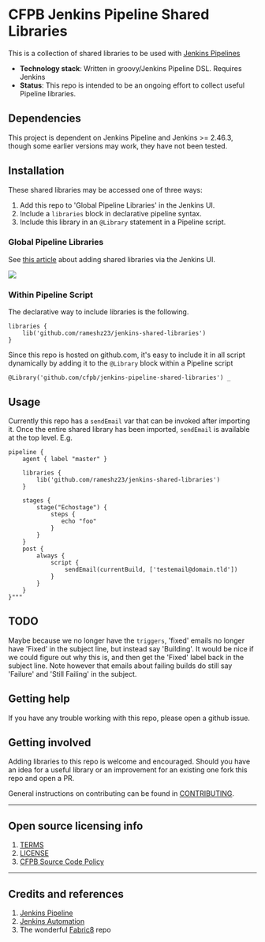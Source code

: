 # CFPB Jenkins Pipeline Shared Libraries

This is a collection of shared libraries to be used with
[Jenkins Pipelines](https://jenkins.io/doc/book/pipeline/)

  - **Technology stack**: Written in groovy/Jenkins Pipeline DSL. Requires Jenkins
  - **Status**: This repo is intended to be an ongoing effort to collect useful Pipeline libraries.

## Dependencies

This project is dependent on Jenkins Pipeline and
Jenkins >= 2.46.3, though some earlier versions may work, they have not been
tested.

## Installation

These shared libraries may be accessed one of three ways:
1. Add this repo to 'Global Pipeline Libraries' in the Jenkins UI.
1. Include a `libraries` block in declarative pipeline syntax.
1. Include this library in an `@Library` statement in a Pipeline script.

### Global Pipeline Libraries

See [this article](https://jenkins.io/doc/book/pipeline/shared-libraries/#global-shared-libraries)
about adding shared libraries via the Jenkins UI.

![](https://jenkins.io/doc/book/resources/pipeline/add-global-pipeline-libraries.png)

### Within Pipeline Script

The declarative way to include libraries is the following.

```
libraries {
    lib('github.com/rameshz23/jenkins-shared-libraries')
}
```

Since this repo is hosted on github.com, it's easy to include it in all
script dynamically by adding it to the `@Library` block within a Pipeline script

```
@Library('github.com/cfpb/jenkins-pipeline-shared-libraries') _
```

## Usage

Currently this repo has a `sendEmail` var that can be invoked after
importing it. Once the entire shared library has been imported, `sendEmail`
is available at the top level. E.g.

```
pipeline {
    agent { label "master" }

    libraries {
        lib('github.com/rameshz23/jenkins-shared-libraries')
    }

    stages {
        stage("Echostage") {
            steps {
               echo "foo"
            }
        }
    }
    post {
        always {
            script {
                sendEmail(currentBuild, ['testemail@domain.tld'])
            }
        }
    }
}"""
```

## TODO
Maybe because we no longer have the `triggers`, 'fixed' emails no
longer have 'Fixed' in the subject line, but instead say 'Building'. It would
be nice if we could figure out why this is, and then get the 'Fixed' label
back in the subject line. Note however that emails about failing builds do
still say 'Failure' and 'Still Failing' in the subject.

## Getting help

If you have any trouble working with this repo, please open a github issue.

## Getting involved

Adding libraries to this repo is welcome and encouraged. Should you have
an idea for a useful library or an improvement for an existing one fork
this repo and open a PR.

General instructions on contributing can be found in
[CONTRIBUTING](CONTRIBUTING.md).

----

## Open source licensing info
1. [TERMS](TERMS.md)
2. [LICENSE](LICENSE)
3. [CFPB Source Code Policy](https://github.com/cfpb/source-code-policy/)


----

## Credits and references

1. [Jenkins Pipeline](https://jenkins.io/doc/book/pipeline/shared-libraries/)
2. [Jenkins Automation](https://github.com/cfpb/jenkins-automation)
3. The wonderful [Fabric8](https://github.com/fabric8io/jenkins-pipeline-library) repo
